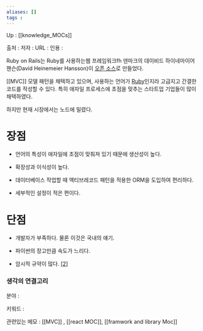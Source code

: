 ```yaml
---
aliases: []
tags : 
---
```

Up : [[knowledge_MOCs]]

출처 :
저자 :
URL : 
인용 : 


Ruby on Rails는 Ruby를 사용하는웹 프레임워크fh 덴마크의 데이비드 하이네마이어 핸슨(David Heinemeier Hansson)이 [오픈 소스](https://namu.wiki/w/%EC%98%A4%ED%94%88%20%EC%86%8C%EC%8A%A4 "오픈 소스")로 만들었다. 
  
[[MVC]] 모델 패턴을 채택하고 있으며, 사용하는 언어가 [Ruby](https://namu.wiki/w/Ruby "Ruby")인지라 고급지고 간결한 코드를 작성할 수 있다. 특히 애자일 프로세스에 초점을 맞추는 스타트업 기업들이 많이 채택하였다.  
  
하지만 현재 시장에서는 노드에 밀렸다.

# 장점
-   언어의 특성이 애자일에 초점이 맞춰져 있기 때문에 생산성이 높다.
    
-   확장성과 이식성이 높다.
    
-   데이터베이스 작업할 때 액티브레코드 패턴을 적용한 ORM을 도입하여 편리하다.
    
-   세부적인 설정이 적은 편이다.


# 단점
-   개발자가 부족하다. 물론 이것은 국내의 얘기.
    
-   파이썬의 장고만큼 속도가 느리다.
    
-   암시적 규약이 많다. [[2]](https://namu.wiki/w/Ruby%20on%20Rails#fn-2)
### 생각의 연결고리
분야 :

키워드 :

관련있는 메모 : [[MVC]] , [[react MOC]], [[framwork and library Moc]]

